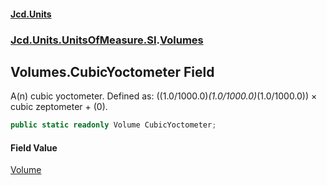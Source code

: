 #### [Jcd.Units](index.md 'index')
### [Jcd.Units.UnitsOfMeasure.SI](Jcd.Units.UnitsOfMeasure.SI.md 'Jcd.Units.UnitsOfMeasure.SI').[Volumes](Volumes.md 'Jcd.Units.UnitsOfMeasure.SI.Volumes')

## Volumes.CubicYoctometer Field

A(n) cubic yoctometer. Defined as: ((1.0/1000.0)*(1.0/1000.0)*(1.0/1000.0)) × cubic zeptometer + (0).

```csharp
public static readonly Volume CubicYoctometer;
```

#### Field Value
[Volume](Volume.md 'Jcd.Units.UnitTypes.Volume')